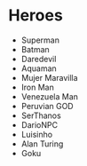 # Heroes

* Superman
* Batman
* Daredevil
* Aquaman
* Mujer Maravilla
* Iron Man
* Venezuela Man
* Peruvian GOD
* SerThanos
* DarioNPC
* Luisinho
* Alan Turing
* Goku

